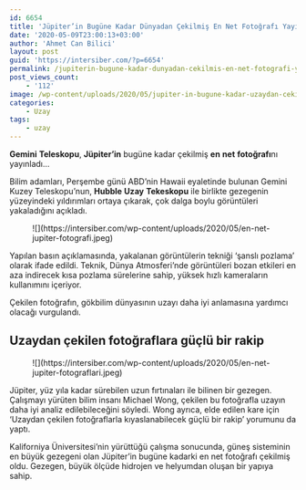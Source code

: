 ```yaml
---
id: 6654
title: 'Jüpiter’in Bugüne Kadar Dünyadan Çekilmiş En Net Fotoğrafı Yayınlandı'
date: '2020-05-09T23:00:13+03:00'
author: 'Ahmet Can Bilici'
layout: post
guid: 'https://intersiber.com/?p=6654'
permalink: /jupiterin-bugune-kadar-dunyadan-cekilmis-en-net-fotografi-yayinlandi/
post_views_count:
    - '112'
image: /wp-content/uploads/2020/05/jupiter-in-bugune-kadar-uzaydan-cekilmis-en-net-fotografi-yayinlandi.jpeg
categories:
    - Uzay
tags:
    - uzay
---
```


**Gemini** **Teleskopu**, **Jüpiter’in** bugüne kadar çekilmiş **en** **net** **fotoğrafı**nı yayınladı…

Bilim adamları, Perşembe günü ABD’nin Hawaii eyaletinde bulunan Gemini Kuzey Teleskopu’nun, **Hubble** **Uzay** **Tekeskopu** ile birlikte gezegenin yüzeyindeki yıldırımları ortaya çıkarak, çok dalga boylu görüntüleri yakaladığını açıkladı.

<figure class="wp-block-image size-large">![](https://intersiber.com/wp-content/uploads/2020/05/en-net-jupiter-fotografi.jpeg)</figure>Yapılan basın açıklamasında, yakalanan görüntülerin tekniği ‘şanslı pozlama’ olarak ifade edildi. Teknik, Dünya Atmosferi’nde görüntüleri bozan etkileri en aza indirecek kısa pozlama sürelerine sahip, yüksek hızlı kameraların kullanımını içeriyor.

Çekilen fotoğrafın, gökbilim dünyasının uzayı daha iyi anlamasına yardımcı olacağı vurgulandı.

## Uzaydan çekilen fotoğraflara güçlü bir rakip

<figure class="wp-block-image size-large">![](https://intersiber.com/wp-content/uploads/2020/05/en-net-jupiter-fotograflari.jpeg)</figure>Jüpiter, yüz yıla kadar sürebilen uzun fırtınaları ile bilinen bir gezegen. Çalışmayı yürüten bilim insanı Michael Wong, çekilen bu fotoğrafla uzayın daha iyi analiz edilebileceğini söyledi. Wong ayrıca, elde edilen kare için ‘Uzaydan çekilen fotoğraflarla kıyaslanabilecek güçlü bir rakip’ yorumunu da yaptı.

Kaliforniya Üniversitesi’nin yürüttüğü çalışma sonucunda, güneş sisteminin en büyük gezegeni olan Jüpiter’in bugüne kadarki en net fotoğrafı çekilmiş oldu. Gezegen, büyük ölçüde hidrojen ve helyumdan oluşan bir yapıya sahip.